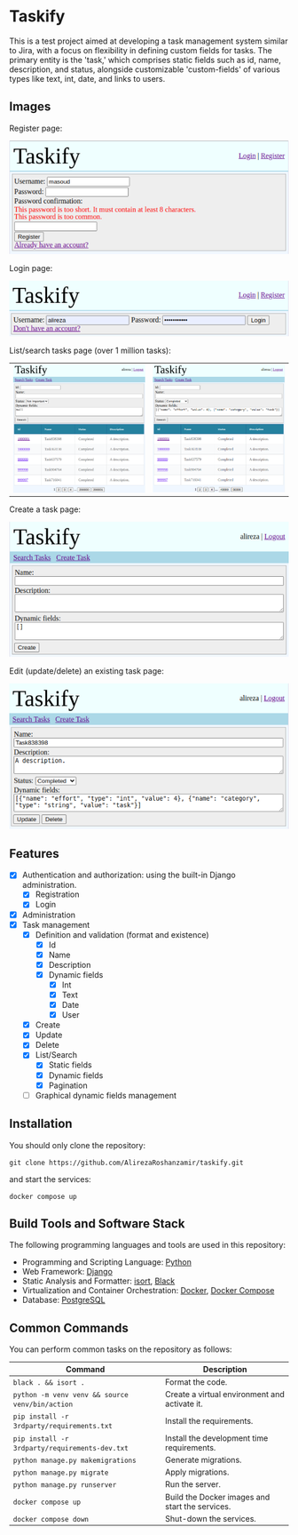 # Taskify
This is a test project aimed at developing a task management system similar to Jira, with a focus on flexibility in defining custom fields for tasks. The primary entity is the 'task,' which comprises static fields such as id, name, description, and status, alongside customizable 'custom-fields' of various types like text, int, date, and links to users.

## Images
Register page:

![Register page](images/register.png)

Login page:

![Login page](images/login.png)

List/search tasks page (over 1 million tasks):

<table>
    <tr>
        <td><img src="images/list-tasks.png"></td>
        <td><img src="images/search-tasks.png"></td>
    </tr>
</table>

Create a task page:

![Create a task page](images/create-task.png)

Edit (update/delete) an existing task page:

![Edit an existing task page](images/edit-task.png)

## Features
- [x] Authentication and authorization: using the built-in Django administration.
  - [x] Registration
  - [x] Login
- [x] Administration
- [x] Task management
  - [x] Definition and validation (format and existence)
    - [x] Id
    - [x] Name
    - [x] Description
    - [x] Dynamic fields
      - [x] Int
      - [x] Text
      - [x] Date
      - [x] User
  - [x] Create
  - [x] Update
  - [x] Delete
  - [x] List/Search
    - [x] Static fields
    - [x] Dynamic fields
    - [x] Pagination
  - [ ] Graphical dynamic fields management

## Installation
You should only clone the repository:

```console
git clone https://github.com/AlirezaRoshanzamir/taskify.git
```

and start the services:

```console
docker compose up
```

## Build Tools and Software Stack
The following programming languages and tools are used in this repository:

- Programming and Scripting Language: [Python](https://www.python.org)
- Web Framework: [Django](https://www.djangoproject.com/)
- Static Analysis and Formatter: [isort](https://pycqa.github.io/isort), [Black](https://black.readthedocs.io/)
- Virtualization and Container Orchestration: [Docker](https://www.docker.com), [Docker Compose](https://docs.docker.com/compose)
- Database: [PostgreSQL](https://www.postgresql.org/)

## Common Commands
You can perform common tasks on the repository as follows:

| Command | Description |
| ------- | ----------- |
| `black . && isort .` | Format the code. |
| `python -m venv venv && source venv/bin/action` | Create a virtual environment and activate it. |
| `pip install -r 3rdparty/requirements.txt` | Install the requirements. |
| `pip install -r 3rdparty/requirements-dev.txt` | Install the development time requirements. |
| `python manage.py makemigrations` | Generate migrations. |
| `python manage.py migrate` | Apply migrations. |
| `python manage.py runserver` | Run the server. |
| `docker compose up` | Build the Docker images and start the services. |
| `docker compose down` | Shut-down the services. |
